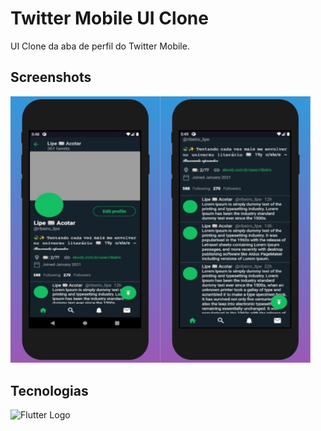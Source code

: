 # Twitter Mobile UI Clone

UI Clone da aba de perfil do Twitter Mobile.

## Screenshots

<img src="assets/screenshots/1.png" width=240><img src="assets/screenshots/2.png" width=240>

## Tecnologias

<img src="https://upload.wikimedia.org/wikipedia/commons/1/17/Google-flutter-logo.png" width=170 title="Flutter Logo">
